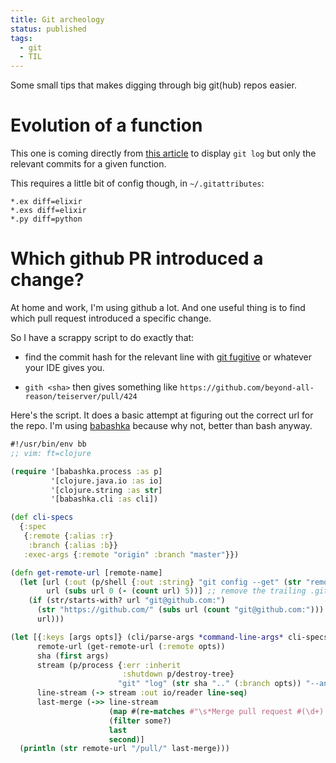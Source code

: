 ```yaml
---
title: Git archeology
status: published
tags:
  - git
  - TIL
---
```


Some small tips that makes digging through big git(hub) repos easier.

# Evolution of a function

This one is coming directly from [this article](https://nerderati.com/tracing-the-evolution-of-a-python-function-with-git-log/) to display `git log` but only the relevant commits for a given function.

This requires a little bit of config though, in `~/.gitattributes`:

```
*.ex diff=elixir
*.exs diff=elixir
*.py diff=python
```


# Which github PR introduced a change?

At home and work, I'm using github a lot. And one useful thing is to find
which pull request introduced a specific change.

So I have a scrappy script to do exactly that:

* find the commit hash for the relevant line with [git fugitive](https://github.com/tpope/vim-fugitive) or whatever
  your IDE gives you.

* `gith <sha>` then gives something like `https://github.com/beyond-all-reason/teiserver/pull/424`

Here's the script. It does a basic attempt at figuring out the correct url for the repo.
I'm using [babashka](https://babashka.org/) because why not, better than bash anyway.

```clojure
#!/usr/bin/env bb
;; vim: ft=clojure

(require '[babashka.process :as p]
         '[clojure.java.io :as io]
         '[clojure.string :as str]
         '[babashka.cli :as cli])

(def cli-specs
  {:spec
   {:remote {:alias :r}
    :branch {:alias :b}}
   :exec-args {:remote "origin" :branch "master"}})

(defn get-remote-url [remote-name]
  (let [url (:out (p/shell {:out :string} "git config --get" (str "remote." remote-name ".url")))
        url (subs url 0 (- (count url) 5))] ;; remove the trailing .git
    (if (str/starts-with? url "git@github.com:")
      (str "https://github.com/" (subs url (count "git@github.com:")))
      url)))

(let [{:keys [args opts]} (cli/parse-args *command-line-args* cli-specs)
      remote-url (get-remote-url (:remote opts))
      sha (first args)
      stream (p/process {:err :inherit
                         :shutdown p/destroy-tree}
                        "git" "log" (str sha ".." (:branch opts)) "--ancestry-path")
      line-stream (-> stream :out io/reader line-seq)
      last-merge (->> line-stream
                      (map #(re-matches #"\s*Merge pull request #(\d+) from.*" %1))
                      (filter some?)
                      last
                      second)]
  (println (str remote-url "/pull/" last-merge)))
```
